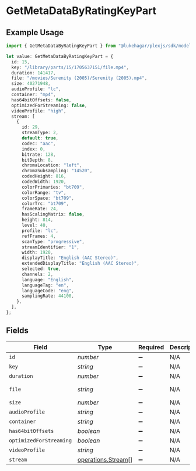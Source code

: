# GetMetaDataByRatingKeyPart

## Example Usage

```typescript
import { GetMetaDataByRatingKeyPart } from "@lukehagar/plexjs/sdk/models/operations";

let value: GetMetaDataByRatingKeyPart = {
  id: 15,
  key: "/library/parts/15/1705637151/file.mp4",
  duration: 141417,
  file: "/movies/Serenity (2005)/Serenity (2005).mp4",
  size: 40271948,
  audioProfile: "lc",
  container: "mp4",
  has64bitOffsets: false,
  optimizedForStreaming: false,
  videoProfile: "high",
  stream: [
    {
      id: 29,
      streamType: 2,
      default: true,
      codec: "aac",
      index: 0,
      bitrate: 128,
      bitDepth: 8,
      chromaLocation: "left",
      chromaSubsampling: "14520",
      codedHeight: 816,
      codedWidth: 1920,
      colorPrimaries: "bt709",
      colorRange: "tv",
      colorSpace: "bt709",
      colorTrc: "bt709",
      frameRate: 24,
      hasScalingMatrix: false,
      height: 814,
      level: 40,
      profile: "lc",
      refFrames: 4,
      scanType: "progressive",
      streamIdentifier: "1",
      width: 1920,
      displayTitle: "English (AAC Stereo)",
      extendedDisplayTitle: "English (AAC Stereo)",
      selected: true,
      channels: 2,
      language: "English",
      languageTag: "en",
      languageCode: "eng",
      samplingRate: 44100,
    },
  ],
};
```

## Fields

| Field                                                           | Type                                                            | Required                                                        | Description                                                     | Example                                                         |
| --------------------------------------------------------------- | --------------------------------------------------------------- | --------------------------------------------------------------- | --------------------------------------------------------------- | --------------------------------------------------------------- |
| `id`                                                            | *number*                                                        | :heavy_minus_sign:                                              | N/A                                                             | 15                                                              |
| `key`                                                           | *string*                                                        | :heavy_minus_sign:                                              | N/A                                                             | /library/parts/15/1705637151/file.mp4                           |
| `duration`                                                      | *number*                                                        | :heavy_minus_sign:                                              | N/A                                                             | 141417                                                          |
| `file`                                                          | *string*                                                        | :heavy_minus_sign:                                              | N/A                                                             | /movies/Serenity (2005)/Serenity (2005).mp4                     |
| `size`                                                          | *number*                                                        | :heavy_minus_sign:                                              | N/A                                                             | 40271948                                                        |
| `audioProfile`                                                  | *string*                                                        | :heavy_minus_sign:                                              | N/A                                                             | lc                                                              |
| `container`                                                     | *string*                                                        | :heavy_minus_sign:                                              | N/A                                                             | mp4                                                             |
| `has64bitOffsets`                                               | *boolean*                                                       | :heavy_minus_sign:                                              | N/A                                                             | false                                                           |
| `optimizedForStreaming`                                         | *boolean*                                                       | :heavy_minus_sign:                                              | N/A                                                             | false                                                           |
| `videoProfile`                                                  | *string*                                                        | :heavy_minus_sign:                                              | N/A                                                             | high                                                            |
| `stream`                                                        | [operations.Stream](../../../sdk/models/operations/stream.md)[] | :heavy_minus_sign:                                              | N/A                                                             |                                                                 |